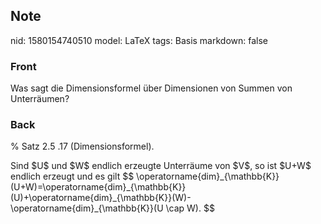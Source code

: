 ## Note
nid: 1580154740510
model: LaTeX
tags: Basis
markdown: false

### Front
Was sagt die Dimensionsformel über Dimensionen von Summen von Unterräumen?

### Back
% Satz 2.5 .17 (Dimensionsformel).
<div>
  Sind $U$ und $W$ endlich erzeugte Unterräume von $V$, so ist
  $U+W$ endlich erzeugt und es gilt $$
  \operatorname{dim}_{\mathbb{K}}(U+W)=\operatorname{dim}_{\mathbb{K}}(U)+\operatorname{dim}_{\mathbb{K}}(W)-\operatorname{dim}_{\mathbb{K}}(U
  \cap W). $$
</div>
